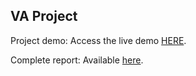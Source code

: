 ## VA Project

Project demo: Access the live demo [HERE](https://lorenzobianchi98.github.io/va_project/#va-project).

Complete report: Available [here](report/va_report.pdf).
